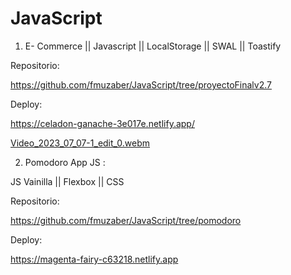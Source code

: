 # JavaScript
1) E- Commerce || Javascript || LocalStorage || SWAL  || Toastify 



Repositorio:



https://github.com/fmuzaber/JavaScript/tree/proyectoFinalv2.7



Deploy:

https://celadon-ganache-3e017e.netlify.app/

[Video_2023_07_07-1_edit_0.webm](https://github.com/fmuzaber/JavaScript/assets/104037681/72e2afa4-2136-4ecf-a13d-0abf00d45bed)


2) Pomodoro App JS :

JS Vainilla || Flexbox || CSS 


Repositorio:

https://github.com/fmuzaber/JavaScript/tree/pomodoro


Deploy:

https://magenta-fairy-c63218.netlify.app
